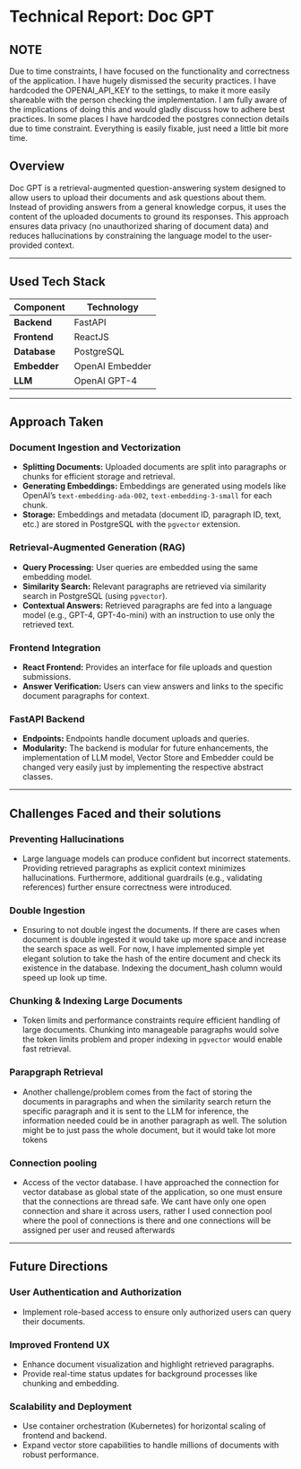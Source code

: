 # Technical Report: Doc GPT

## NOTE

Due to time constraints, I have focused on the functionality and correctness of the application. I have hugely dismissed the security practices. I have hardcoded the OPENAI_API_KEY to the settings, to make it more easily shareable with the person checking the implementation. I am fully aware of the implications of doing this and would gladly discuss how to adhere best practices. In some places I have hardcoded the postgres connection details due to time constraint. Everything is easily fixable, just need a little bit more time. 

## Overview

Doc GPT is a retrieval-augmented question-answering system designed to allow users to upload their documents and ask questions about them. Instead of providing answers from a general knowledge corpus, it uses the content of the uploaded documents to ground its responses. This approach ensures data privacy (no unauthorized sharing of document data) and reduces hallucinations by constraining the language model to the user-provided context.

---

## Used Tech Stack

| **Component**    | **Technology**         |
|-------------------|------------------------|
| **Backend**       | FastAPI               |
| **Frontend**      | ReactJS               |
| **Database**      | PostgreSQL            |
| **Embedder**      | OpenAI Embedder       |
| **LLM**           | OpenAI GPT-4          |

---

## Approach Taken

### Document Ingestion and Vectorization
- **Splitting Documents:** Uploaded documents are split into paragraphs or chunks for efficient storage and retrieval.
- **Generating Embeddings:** Embeddings are generated using models like OpenAI’s `text-embedding-ada-002`, `text-embedding-3-small` for each chunk.
- **Storage:** Embeddings and metadata (document ID, paragraph ID, text, etc.) are stored in PostgreSQL with the `pgvector` extension.

### Retrieval-Augmented Generation (RAG)
- **Query Processing:** User queries are embedded using the same embedding model.
- **Similarity Search:** Relevant paragraphs are retrieved via similarity search in PostgreSQL (using `pgvector`).
- **Contextual Answers:** Retrieved paragraphs are fed into a language model (e.g., GPT-4, GPT-4o-mini) with an instruction to use only the retrieved text.

### Frontend Integration
- **React Frontend:** Provides an interface for file uploads and question submissions.
- **Answer Verification:** Users can view answers and links to the specific document paragraphs for context.

### FastAPI Backend
- **Endpoints:**  Endpoints handle document uploads and queries.
- **Modularity:** The backend is modular for future enhancements, the implementation of LLM model, Vector Store and Embedder could be changed very easily just by implementing the respective abstract classes. 

---

## Challenges Faced and their solutions

### Preventing Hallucinations
- Large language models can produce confident but incorrect statements. Providing retrieved paragraphs as explicit context minimizes hallucinations. Furthermore, additional guardrails (e.g., validating references) further ensure correctness were introduced.

### Double Ingestion
- Ensuring to not double ingest the documents. If there are cases when document is double ingested it would take up more space and increase the search space as well. For now, I have implemented simple yet elegant solution to take the hash of the entire document and check its existence in the database. Indexing the document_hash column would speed up look up time. 

### Chunking & Indexing Large Documents
- Token limits and performance constraints require efficient handling of large documents. Chunking into manageable paragraphs would solve the token limits problem and proper indexing in `pgvector` would enable fast retrieval.


### Parapgraph Retrieval
- Another challenge/problem comes from the fact of storing the documents in paragraphs and when the similarity search return the specific paragraph and it is sent to the LLM for inference, the information needed could be in another paragraph as well. The solution might be to just pass the whole document, but it would take lot more tokens

### Connection pooling
- Access of the vector database. I have approached the connection for vector database as global state of the application, so one must ensure that the connections are thread safe. We cant have only one open connection and share it across users, rather I used connection pool where the pool of connections is there and one connections will be assigned per user and reused afterwards

---

## Future Directions

### User Authentication and Authorization
- Implement role-based access to ensure only authorized users can query their documents.

### Improved Frontend UX
- Enhance document visualization and highlight retrieved paragraphs.
- Provide real-time status updates for background processes like chunking and embedding.

### Scalability and Deployment
- Use container orchestration (Kubernetes) for horizontal scaling of frontend and backend.
- Expand vector store capabilities to handle millions of documents with robust performance.